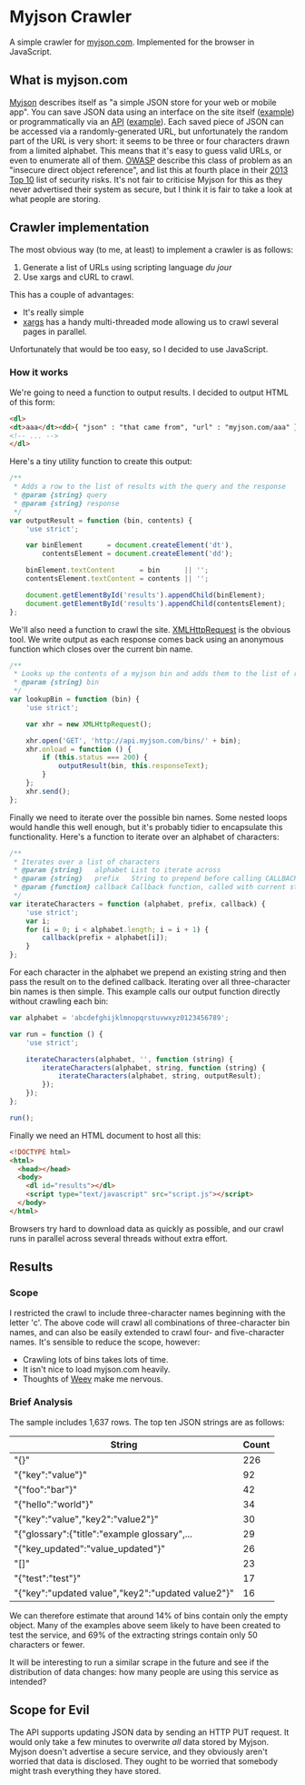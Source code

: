 # Myjson Crawler

A simple crawler for [myjson.com](http://myjson.com/).
Implemented for the browser in JavaScript.

## What is myjson.com

[Myjson](http://myjson.com/) describes itself as "a simple JSON store for your
web or mobile app".
You can save JSON data using an interface on the site itself
([example](http://myjson.com/mzl))
or programmatically via an [API](http://myjson.com/api)
([example](https://api.myjson.com/bins/mzl)).
Each saved piece of JSON can be accessed via a randomly-generated URL,
but unfortunately the random part of the URL is very short:
it seems to be three or four characters drawn from a limited alphabet.
This means that it's easy to guess valid URLs, or even to enumerate all of them.
[OWASP](https://www.owasp.org) describe this class of problem as an
"insecure direct object reference",
and list this at fourth place in their
[2013 Top 10](https://www.owasp.org/index.php/Top_10_2013-A4-Insecure_Direct_Object_References)
list of security risks.
It's not fair to criticise Myjson for this as they never advertised their
system as secure,
but I think it is fair to take a look at what people are storing.

## Crawler implementation

The most obvious way (to me, at least) to implement a crawler is as follows:

1. Generate a list of URLs using scripting language _du jour_
2. Use xargs and cURL to crawl.

This has a couple of advantages:
* It's really simple
* [xargs](http://manpages.ubuntu.com/manpages/trusty/man1/xargs.1.html) has a
  handy multi-threaded mode allowing us to crawl several pages in parallel.

Unfortunately that would be too easy, so I decided to use JavaScript.

### How it works

We're going to need a function to output results.
I decided to output HTML of this form:

```html
<dl>
<dt>aaa</dt><dd>{ "json" : "that came from", "url" : "myjson.com/aaa" }</dd>
<!-- ... -->
</dl>
```

Here's a tiny utility function to create this output:

```javascript
/**
 * Adds a row to the list of results with the query and the response
 * @param {string} query
 * @param {string} response
 */
var outputResult = function (bin, contents) {
    'use strict';

    var binElement      = document.createElement('dt'),
        contentsElement = document.createElement('dd');

    binElement.textContent      = bin      || '';
    contentsElement.textContent = contents || '';

    document.getElementById('results').appendChild(binElement);
    document.getElementById('results').appendChild(contentsElement);
};
```

We'll also need a function to crawl the site.
[XMLHttpRequest](http://www.w3.org/TR/XMLHttpRequest/) is the obvious tool.
We write output as each response comes back using an anonymous function which
closes over the current bin name.

```javascript
/**
 * Looks up the contents of a myjson bin and adds them to the list of results
 * @param {string} bin
 */
var lookupBin = function (bin) {
    'use strict';

    var xhr = new XMLHttpRequest();

    xhr.open('GET', 'http://api.myjson.com/bins/' + bin);
    xhr.onload = function () {
        if (this.status === 200) {
            outputResult(bin, this.responseText);
        }
    };
    xhr.send();
};
```

Finally we need to iterate over the possible bin names.
Some nested loops would handle this well enough,
but it's probably tidier to encapsulate this functionality.
Here's a function to iterate over an alphabet of characters:

```javascript
/**
 * Iterates over a list of characters
 * @param {string}   alphabet List to iterate across
 * @param {string}   prefix   String to prepend before calling CALLBACK
 * @param {function} callback Callback function, called with current string
 */
var iterateCharacters = function (alphabet, prefix, callback) {
    'use strict';
    var i;
    for (i = 0; i < alphabet.length; i = i + 1) {
        callback(prefix + alphabet[i]);
    }
};
```

For each character in the alphabet we prepend an existing string and then pass
the result on to the defined callback.
Iterating over all three-character bin names is then simple.
This example calls our output function directly without crawling each bin:

```javascript
var alphabet = 'abcdefghijklmnopqrstuvwxyz0123456789';

var run = function () {
    'use strict';

    iterateCharacters(alphabet, '', function (string) {
        iterateCharacters(alphabet, string, function (string) {
            iterateCharacters(alphabet, string, outputResult);
        });
    });
};

run();
```

Finally we need an HTML document to host all this:

```html
<!DOCTYPE html>
<html>
  <head></head>
  <body>
    <dl id="results"></dl>
    <script type="text/javascript" src="script.js"></script>
  </body>
</html>
```

Browsers try hard to download data as quickly as possible,
and our crawl runs in parallel across several threads without extra effort.

## Results

### Scope

I restricted the crawl to include three-character names beginning with the
letter 'c'.
The above code will crawl all combinations of three-character bin names, and
can also be easily extended to crawl four- and five-character names. 
It's sensible to reduce the scope, however:

* Crawling lots of bins takes lots of time.
* It isn't nice to load myjson.com heavily.
* Thoughts of [Weev](http://en.wikipedia.org/wiki/Weev) make me nervous.

### Brief Analysis

The sample includes 1,637 rows.
The top ten JSON strings are as follows:

| String                                            | Count |
| ------------------------------------------------- | ----- |
| "{}"                                              |   226 |
| "{"key":"value"}"                                 |    92 |
| "{"foo":"bar"}"                                   |    42 |
| "{"hello":"world"}"                               |    34 |
| "{"key":"value","key2":"value2"}"                 |    30 |
| "{"glossary":{"title":"example glossary",...      |    29 |
| "{"key_updated":"value_updated"}"                 |    26 |
| "[]"                                              |    23 |
| "{"test":"test"}"                                 |    17 |
| "{"key":"updated value","key2":"updated value2"}" |    16 |

We can therefore estimate that around 14% of bins contain only the empty object.
Many of the examples above seem likely to have been created to test the service,
and 69% of the extracting strings contain only 50 characters or fewer.

It will be interesting to run a similar scrape in the future and see if the
distribution of data changes:
how many people are using this service as intended?

## Scope for Evil

The API supports updating JSON data by sending an HTTP PUT request.
It would only take a few minutes to overwrite _all_ data stored by Myjson.
Myjson doesn't advertise a secure service,
and they obviously aren't worried that data is disclosed.
They ought to be worried that somebody might trash everything they have stored.
